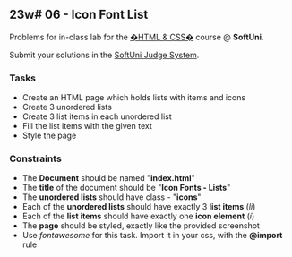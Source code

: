 23w# 06 - Icon Font List
------
Problems for in-class lab for the [�HTML & CSS�](https://softuni.bg/trainings/2375/html-and-css-may-2019) course @ **SoftUni**.

Submit your solutions in the [SoftUni Judge System](https://judge.softuni.bg/Contests/1234/CSS-Typography).

### Tasks
 * Create an HTML page which holds lists with items and icons
 * Create 3 unordered lists
 * Create 3 list items in each unordered list
 * Fill the list items with the given text
 * Style the page

### Constraints
 * The **Document** should be named "**index.html**"
 * The **title** of the document should be "**Icon Fonts - Lists**"
 * The **unordered lists** should have class - "**icons**"
 * Each of the **unordered lists** should have exactly 3 **list items** (_li_)
 * Each of the **list items** should have exactly one **icon element** (_i_)
 * The **page** should be styled, exactly like the provided screenshot
 * Use _fontawesome_ for this task. Import it in your css, with the **@import** rule
